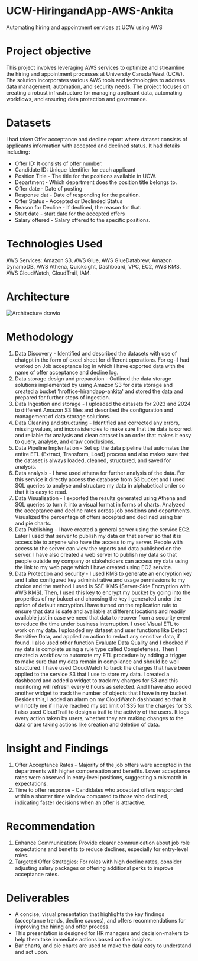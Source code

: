 # UCW-HiringandApp-AWS-Ankita
Automating hiring and appointment services at UCW using AWS
# Project objective
This project involves leveraging AWS services to optimize and streamline the hiring and appointment processes at University Canada West (UCW). The solution incorporates various AWS tools and technologies to address data management, automation, and security needs. The project focuses on creating a robust infrastructure for managing applicant data, automating workflows, and ensuring data protection and governance.
# Datasets
I had taken Offer acceptance and decline report where dataset consists of applicants information with accepted and declined status. It had details including:
- Offer ID: It consists of offer number.
- Candidate ID: Unique Identifier for each applicant
- Position Title - The title for the positions available in UCW.
- Department - Which department does the position title belongs to.
- Offer date - Date of posting
- Response dat - Date of responding for the position.
- Offer Status - Accepted or Declinded Status
- Reason for Decline - If declined, the reason for that.
- Start date - start date for the accepted offers
- Salary offered - Salary offered to the specific positions.
# Technologies Used
AWS Services: Amazon S3, AWS Glue, AWS GlueDatabrew, Amazon DynamoDB, AWS Athena, Quicksight, Dashboard, VPC, EC2, AWS KMS, AWS CloudWatch, CloudTrail, IAM.
# Architecture
![Architecture drawio](https://github.com/user-attachments/assets/227d1af5-8ad8-4b58-a642-0a78002c91ea)
# Methodology
1. Data Discovery - Identified and described the datasets with use of chatgpt in the form of excel sheet for different operations. For eg- I had worked on Job acceptance log in which i have exported data with the name of offer acceptance and decline log.
2. Data storage design and preparation - Outlined the data storage solutions implemented by using Amazon S3 for data storage and created a bucket 'hroffice-hirandapp-ankita' and stored the data and prepared for further steps of ingestion.
3. Data Ingestion and storage - I uploaded the datasets for 2023 and 2024 to different Amazon S3 files and described the configuration and management of data storage solutions.
4. Data Cleaning and structuring - Identified and corrected any errors, missing values, and inconsistencies to make sure that the data is correct and reliable for analysis and clean dataset in an order that makes it easy to query, analyse, and draw conclusions.
5. Data Pipeline Implentation - Set up the data pipeline that automates the entire ETL (Extract, Transform, Load) process and also makes sure that the dataset is always loaded, cleaned, structured, and saved for analysis.
6. Data analysis - I have used athena for further analysis of the data. For this service it directly access the database from S3 bucket and I used SQL queries to analyse and structure my data in alphabetical order so that it is easy to read.
7. Data Visualisation - I exported the results generated using Athena and SQL queries to turn it into a visual format in forms of charts. Analyzed the acceptance and decline rates across job positions and departments. Visualized the percentage of offers accepted and declined using bar and pie charts.
8. Data Publishing - I have created a general server using the service EC2. Later I used that server to publish my data on that server so that it is accessible to anyone who have the access to my server. People with access to the server can view the reports and data published on the server. I have also created a web server to publish my data so that people outside my company or stakeholders can access my data using the link to my web page which I have created using EC2 service.
9. Data Protection and security - I used KMS to generate an encryption key and I also configured key administrative and usage permissions to my choice and the method I used is SSE-KMS (Server-Side Encryption with AWS KMS). Then, I used this key to encrypt my bucket by going into the properties of my bukcet and choosing the key I generated under the option of default encryption.I have turned on the replication rule to ensure that data is safe and available at different locations and readily available just in case we need that data to recover from a security event to reduce the time under business interruption. I used Visual ETL to work on my data. I uploaded my dataset and user functions like Detect Sensitive Data, and applied an action to redact any sensitive data, if found. I also used other function Evaluate Data Quality and I checked if my data is complete using a rule type called Completeness. Then I created a workflow to automate my ETL procedure by adding a trigger to make sure that my data remain in compliance and should be well structured. I have used CloudWatch to track the charges that have been applied to the service S3 that I use to store my data. I created a dashboard and added a widget to track my charges for S3 and this monitoring will refresh every 6 hours as selected. And I have also added another widget to track the number of objects that I have in my bucket. Besides this, I added an alarm on my CloudWatch dashboard so that it will notify me if I have reached my set limit of $35 for the charges for S3. I also used CloudTrail to design a trail to the activity of the users. It logs every action taken by users, whether they are making changes to the data or are taking actions like creation and deletion of data.
# Insight and Findings
1. Offer Acceptance Rates - Majority of the job offers were accepted in the departments with higher compensation and benefits. Lower acceptance rates were observed in entry-level positions, suggesting a mismatch in expectations.
2. Time to offer response - Candidates who accepted offers responded within a shorter time window compared to those who declined, indicating faster decisions when an offer is attractive.
# Recommendation
1. Enhance Communication: Provide clearer communication about job role expectations and benefits to reduce declines, especially for entry-level roles.
2. Targeted Offer Strategies: For roles with high decline rates, consider adjusting salary packages or offering additional perks to improve acceptance rates.
# Deliverables
- A concise, visual presentation that highlights the key findings (acceptance trends, decline causes), and offers recommendations for improving the hiring and offer process.
- This presentation is designed for HR managers and decision-makers to help them take immediate actions based on the insights.
- Bar charts, and pie charts are used to make the data easy to understand and act upon.
